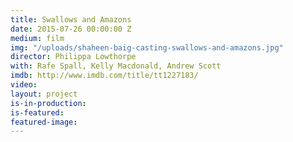 ```yaml
---
title: Swallows and Amazons
date: 2015-07-26 00:00:00 Z
medium: film
img: "/uploads/shaheen-baig-casting-swallows-and-amazons.jpg"
director: Philippa Lowthorpe
with: Rafe Spall, Kelly Macdonald, Andrew Scott
imdb: http://www.imdb.com/title/tt1227183/
video: 
layout: project
is-in-production: 
is-featured: 
featured-image: 
---
```


